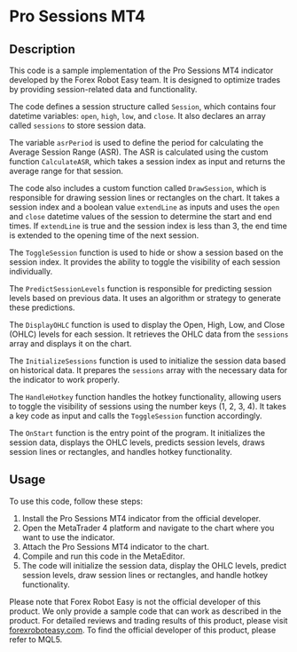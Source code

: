 # Pro Sessions MT4

## Description
This code is a sample implementation of the Pro Sessions MT4 indicator developed by the Forex Robot Easy team. It is designed to optimize trades by providing session-related data and functionality.

The code defines a session structure called `Session`, which contains four datetime variables: `open`, `high`, `low`, and `close`. It also declares an array called `sessions` to store session data.

The variable `asrPeriod` is used to define the period for calculating the Average Session Range (ASR). The ASR is calculated using the custom function `CalculateASR`, which takes a session index as input and returns the average range for that session.

The code also includes a custom function called `DrawSession`, which is responsible for drawing session lines or rectangles on the chart. It takes a session index and a boolean value `extendLine` as inputs and uses the `open` and `close` datetime values of the session to determine the start and end times. If `extendLine` is true and the session index is less than 3, the end time is extended to the opening time of the next session.

The `ToggleSession` function is used to hide or show a session based on the session index. It provides the ability to toggle the visibility of each session individually.

The `PredictSessionLevels` function is responsible for predicting session levels based on previous data. It uses an algorithm or strategy to generate these predictions.

The `DisplayOHLC` function is used to display the Open, High, Low, and Close (OHLC) levels for each session. It retrieves the OHLC data from the `sessions` array and displays it on the chart.

The `InitializeSessions` function is used to initialize the session data based on historical data. It prepares the `sessions` array with the necessary data for the indicator to work properly.

The `HandleHotkey` function handles the hotkey functionality, allowing users to toggle the visibility of sessions using the number keys (1, 2, 3, 4). It takes a key code as input and calls the `ToggleSession` function accordingly.

The `OnStart` function is the entry point of the program. It initializes the session data, displays the OHLC levels, predicts session levels, draws session lines or rectangles, and handles hotkey functionality.

## Usage
To use this code, follow these steps:
1. Install the Pro Sessions MT4 indicator from the official developer.
2. Open the MetaTrader 4 platform and navigate to the chart where you want to use the indicator.
3. Attach the Pro Sessions MT4 indicator to the chart.
4. Compile and run this code in the MetaEditor.
5. The code will initialize the session data, display the OHLC levels, predict session levels, draw session lines or rectangles, and handle hotkey functionality.

Please note that Forex Robot Easy is not the official developer of this product. We only provide a sample code that can work as described in the product. For detailed reviews and trading results of this product, please visit [forexroboteasy.com](https://forexroboteasy.com/forex-robot-review/pro-sessions-mt4-review-optimize-trades-with-session-indicator/). To find the official developer of this product, please refer to MQL5.
